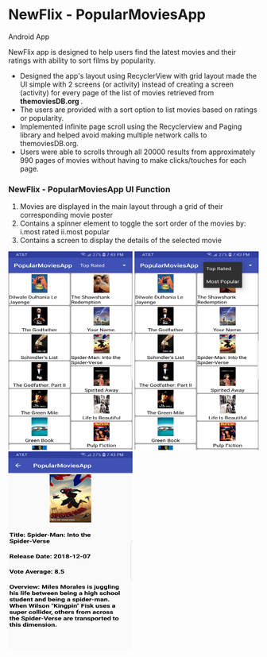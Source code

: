 # NewFlix - PopularMoviesApp
Android App

NewFlix app is designed to help users find the latest movies and their ratings with ability to sort films by popularity.

<ul>
<li>Designed the app's layout using RecyclerView with grid layout made the UI simple with 2 screens (or activity)
instead of creating a screen (activity) for every page of the list of movies retrieved from <b>themoviesDB.org </b>. </li>
<li>The users are provided with a sort option to list movies based on ratings or popularity. </li>
<li>Implemented infinite page scroll using the Recyclerview and Paging library and helped avoid making multiple
    network calls to themoviesDB.org.</li>
    <li> Users were able to scrolls through all 20000 results from approximately 990
    pages of movies without having to make clicks/touches for each page. </li>
</ul>

### NewFlix - PopularMoviesApp UI Function
<ol>
    <li>Movies are displayed in the main layout through a grid of their corresponding movie poster </li>
    <li>Contains a spinner element to toggle the sort order of the movies by: i.most rated ii.most popular </li>
    <li>Contains a screen to display the details of the selected movie</li>
</ol>

<p>
    <img src="NewFlix_MoviesList.jpg" height="400" width="250">
    <img src="Newflix_sortOption.jpg" height="400" width="250">
    <img src="Newflix_detailPage.jpg" height="400" width="250">
</p>
